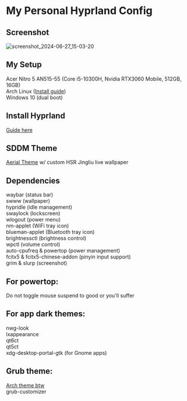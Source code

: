 # My Personal Hyprland Config
## Screenshot
![screenshot_2024-06-27_15-03-20](https://github.com/HuAi02/hyprland-configs/assets/103740088/8c2e80c4-d3c0-4c09-9963-2f320f3336f0)

## My Setup
Acer Nitro 5 AN515-55 (Core i5-10300H, Nvidia RTX3060 Mobile, 512GB, 16GB)\
Arch Linux ([Install guide](https://github.com/powerdollkirby/archinstall))\
Windows 10 (dual boot)

## Install Hyprland
[Guide here](https://wiki.hyprland.org/Getting-Started/Installation/)

## SDDM Theme
[Aerial Theme](https://github.com/3ximus/aerial-sddm-theme) w/ custom HSR Jingliu live wallpaper

## Dependencies
waybar (status bar)\
swww (wallpaper)\
hypridle (idle management)\
swaylock (lockscreen)\
wlogout (power menu)\
nm-applet (WiFi tray icon)\
blueman-applet (Bluetooth tray icon)\
brightnessctl (brightness control)\
wpctl (volume control)\
auto-cpufreq & powertop (power management)\
fcitx5 & fcitx5-chinese-addon (pinyin input support)\
grim & slurp (screenshot)

## For powertop:
Do not toggle mouse suspend to good or you'll suffer

## For app dark themes:
nwg-look\
lxappearance\
qt6ct\
qt5ct\
xdg-desktop-portal-gtk (for Gnome apps)

## Grub theme:
[Arch theme btw](https://github.com/AdisonCavani/distro-grub-themes)\
grub-customizer
